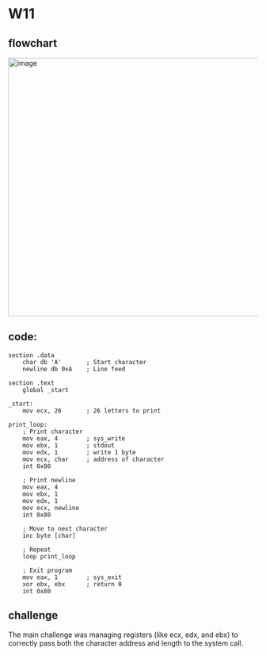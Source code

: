 # W11
## flowchart
<img width="521" alt="image" src="https://github.com/user-attachments/assets/23f10292-fb18-49f0-b1b7-b812eda74542" />

## code:

```assembly
section .data
    char db 'A'       ; Start character
    newline db 0xA    ; Line feed

section .text
    global _start

_start:
    mov ecx, 26       ; 26 letters to print

print_loop:
    ; Print character
    mov eax, 4        ; sys_write
    mov ebx, 1        ; stdout
    mov edx, 1        ; write 1 byte
    mov ecx, char     ; address of character
    int 0x80

    ; Print newline
    mov eax, 4
    mov ebx, 1
    mov edx, 1
    mov ecx, newline
    int 0x80

    ; Move to next character
    inc byte [char]

    ; Repeat
    loop print_loop

    ; Exit program
    mov eax, 1        ; sys_exit
    xor ebx, ebx      ; return 0
    int 0x80
```
## challenge
The main challenge was managing registers (like ecx, edx, and ebx) to correctly pass both the character address and length to the system call.

